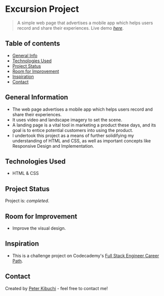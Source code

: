 # Excursion Project
> A simple web page that advertises a mobile app which helps users record and share their experiences.
> Live demo [_here_](https://peterkibuchi.github.io/excursion/).


## Table of contents
* [General Info](#general-information)
* [Technologies Used](#technologies-used)
* [Project Status](#project-status)
* [Room for Improvement](#room-for-improvement)
* [Inspiration](#inspiration)
* [Contact](#contact)


## General Information
- The web page advertises a mobile app which helps users record and share their experiences.
- It uses video and landscape imagery to set the scene.
- A landing page is a vital tool in marketing a product these days, and its goal is to entice potential customers into using the product.
- I undertook this project as a means of further solidifying my understanding of HTML and CSS, as well as important concepts like Responsive Design and Implementation.


## Technologies Used
* HTML & CSS


## Project Status
Project is: _completed_.


## Room for Improvement
* Improve the visual design.


## Inspiration
- This is a challenge project on Codecademy's [Full Stack Engineer Career Path](https://www.codecademy.com/learn/paths/full-stack-engineer-career-path/).


## Contact
Created by [Peter Kibuchi](https://peterkibuchi.com) - feel free to contact me!
